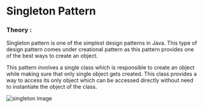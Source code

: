 # Singleton Pattern

### Theory : 

Singleton pattern is one of the simplest design patterns in Java. This type of design pattern comes under creational pattern as this pattern provides one of the best ways to create an object.

This pattern involves a single class which is responsible to create an object while making sure that only single object gets created. This class provides a way to access its only object which can be accessed directly without need to instantiate the object of the class.


![singleton image](https://github.com/PravinewA/lab-ead-report/blob/master/lab3/task3/img/singetonpattern.jpg)